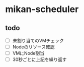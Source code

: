 # mikan-scheduler

## todo

- [ ] 未割り当てのVMチェック
- [ ] Nodeのリソース確認
- [ ] VMにNode割当
- [ ] 30秒ごとに上記を繰り返す
